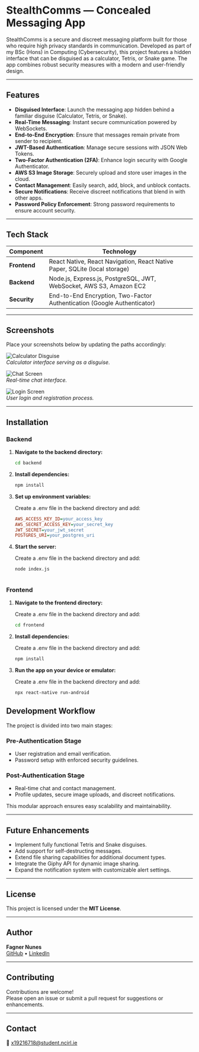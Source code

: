 # StealthComms — Concealed Messaging App

StealthComms is a secure and discreet messaging platform built for those who require high privacy standards in communication. Developed as part of my BSc (Hons) in Computing (Cybersecurity), this project features a hidden interface that can be disguised as a calculator, Tetris, or Snake game. The app combines robust security measures with a modern and user-friendly design.

---

## Features

- **Disguised Interface**: Launch the messaging app hidden behind a familiar disguise (Calculator, Tetris, or Snake).
- **Real-Time Messaging**: Instant secure communication powered by WebSockets.
- **End-to-End Encryption**: Ensure that messages remain private from sender to recipient.
- **JWT-Based Authentication**: Manage secure sessions with JSON Web Tokens.
- **Two-Factor Authentication (2FA)**: Enhance login security with Google Authenticator.
- **AWS S3 Image Storage**: Securely upload and store user images in the cloud.
- **Contact Management**: Easily search, add, block, and unblock contacts.
- **Secure Notifications**: Receive discreet notifications that blend in with other apps.
- **Password Policy Enforcement**: Strong password requirements to ensure account security.

---

## Tech Stack

| **Component** | **Technology** |
|---------------|----------------|
| **Frontend**  | React Native, React Navigation, React Native Paper, SQLite (local storage) |
| **Backend**   | Node.js, Express.js, PostgreSQL, JWT, WebSocket, AWS S3, Amazon EC2 |
| **Security**  | End-to-End Encryption, Two-Factor Authentication (Google Authenticator) |

---

## Screenshots

Place your screenshots below by updating the paths accordingly:

![Calculator Disguise](./screenshots/calculator-disguise.png)  
*Calculator interface serving as a disguise.*

![Chat Screen](./screenshots/chat-screen.png)  
*Real-time chat interface.*

![Login Screen](./screenshots/login-screen.png)  
*User login and registration process.*

---

## Installation

### Backend

1. **Navigate to the backend directory:**
   ```bash
   cd backend
1. **Install dependencies:**
   ```bash
   npm install
1. **Set up environment variables:**
   
   Create a .env file in the backend directory and add:
   ```ini
   AWS_ACCESS_KEY_ID=your_access_key
   AWS_SECRET_ACCESS_KEY=your_secret_key
   JWT_SECRET=your_jwt_secret
   POSTGRES_URI=your_postgres_uri

1. **Start the server:**
   
   Create a .env file in the backend directory and add:
   ```bash
   node index.js
  
### Frontend
1. **Navigate to the frontend directory:**
   
   Create a .env file in the backend directory and add:
   ```bash
   cd frontend
1. **Install dependencies:**
   
   Create a .env file in the backend directory and add:
   ```bash
   npm install
1. **Run the app on your device or emulator:**
   
   Create a .env file in the backend directory and add:
   ```bash
   npx react-native run-android

## Development Workflow

The project is divided into two main stages:

### Pre-Authentication Stage
- User registration and email verification.
- Password setup with enforced security guidelines.

### Post-Authentication Stage
- Real-time chat and contact management.
- Profile updates, secure image uploads, and discreet notifications.

This modular approach ensures easy scalability and maintainability.

---

## Future Enhancements

- Implement fully functional Tetris and Snake disguises.
- Add support for self-destructing messages.
- Extend file sharing capabilities for additional document types.
- Integrate the Giphy API for dynamic image sharing.
- Expand the notification system with customizable alert settings.

---

## License

This project is licensed under the **MIT License**.

---

## Author

**Fagner Nunes**  
[GitHub](https://github.com/happollyon) • [LinkedIn](https://www.linkedin.com/in/fagner-nunes)

---

## Contributing

Contributions are welcome!  
Please open an issue or submit a pull request for suggestions or enhancements.

---

## Contact

📧 [x19216718@student.ncirl.ie](mailto:x19216718@student.ncirl.ie)

